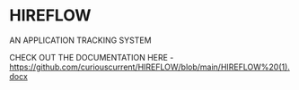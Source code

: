 # HIREFLOW
AN APPLICATION TRACKING SYSTEM

CHECK OUT THE DOCUMENTATION HERE - https://github.com/curiouscurrent/HIREFLOW/blob/main/HIREFLOW%20(1).docx
